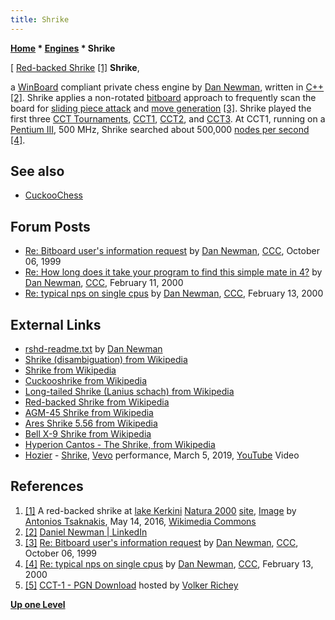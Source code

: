 ```yaml
---
title: Shrike
---
```

**[Home](Home "Home") \* [Engines](Engines "Engines") \* Shrike**



[ [Red-backed Shrike](https://en.wikipedia.org/wiki/Red-backed_shrike) <a id="cite-note-1" href="#cite-ref-1">[1]</a>
**Shrike**,  

a [WinBoard](WinBoard "WinBoard") compliant private chess engine by [Dan Newman](Dan_Newman "Dan Newman"), written in [C++](Cpp "Cpp") <a id="cite-note-2" href="#cite-ref-2">[2]</a>. 
Shrike applies a non-rotated [bitboard](Bitboards "Bitboards") approach to frequently scan the board for [sliding piece attack](Sliding_Piece_Attacks "Sliding Piece Attacks") and [move generation](Move_Generation "Move Generation") <a id="cite-note-3" href="#cite-ref-3">[3]</a>. 
Shrike played the first three [CCT Tournaments](CCT_Tournaments "CCT Tournaments"), [CCT1](CCT1 "CCT1"), [CCT2](CCT2 "CCT2"), and [CCT3](CCT3 "CCT3"). At CCT1, running on a [Pentium III](X86 "X86"), 500 MHz, Shrike searched about 500,000 [nodes per second](Nodes_per_Second "Nodes per Second") <a id="cite-note-4" href="#cite-ref-4">[4]</a>.



## See also


* [CuckooChess](CuckooChess "CuckooChess")


## Forum Posts


* [Re: Bitboard user's information request](https://www.stmintz.com/ccc/index.php?id=71984) by [Dan Newman](Dan_Newman "Dan Newman"), [CCC](CCC "CCC"), October 06, 1999
* [Re: How long does it take your program to find this simple mate in 4?](https://www.stmintz.com/ccc/index.php?id=96399) by [Dan Newman](Dan_Newman "Dan Newman"), [CCC](CCC "CCC"), February 11, 2000
* [Re: typical nps on single cpus](https://www.stmintz.com/ccc/index.php?id=96842) by [Dan Newman](Dan_Newman "Dan Newman"), [CCC](CCC "CCC"), February 13, 2000


## External Links


* [rshd-readme.txt](https://www.tim-mann.org/winboard/rshd-readme.txt) by [Dan Newman](Dan_Newman "Dan Newman")
* [Shrike (disambiguation) from Wikipedia](https://en.wikipedia.org/wiki/Shrike_%28disambiguation%29)
* [Shrike from Wikipedia](https://en.wikipedia.org/wiki/Shrike)
* [Cuckooshrike from Wikipedia](https://en.wikipedia.org/wiki/Cuckooshrike)
* [Long-tailed Shrike (Lanius schach) from Wikipedia](https://en.wikipedia.org/wiki/Long-tailed_Shrike)
* [Red-backed Shrike from Wikipedia](https://en.wikipedia.org/wiki/Red-backed_Shrike)
* [AGM-45 Shrike from Wikipedia](https://en.wikipedia.org/wiki/AGM-45_Shrike)
* [Ares Shrike 5.56 from Wikipedia](https://en.wikipedia.org/wiki/Ares_Shrike_5.56)
* [Bell X-9 Shrike from Wikipedia](https://en.wikipedia.org/wiki/Bell_X-9_Shrike)
* [Hyperion Cantos - The Shrike, from Wikipedia](https://en.wikipedia.org/wiki/Hyperion_Cantos#The_Shrike)
* [Hozier](Category:Hozier "Category:Hozier") - [Shrike](https://en.wikipedia.org/wiki/Nina_Cried_Power), [Vevo](https://en.wikipedia.org/wiki/Vevo) performance, March 5, 2019, [YouTube](https://en.wikipedia.org/wiki/YouTube) Video


 
## References


1. <a id="cite-ref-1" href="#cite-note-1">[1]</a> A red-backed shrike at [lake Kerkini](https://en.wikipedia.org/wiki/Lake_Kerkini) [Natura 2000](https://en.wikipedia.org/wiki/Natura_2000) [site](http://natura2000.eea.europa.eu/Natura2000/SDF.aspx?site=GR1260001), [Image](https://commons.wikimedia.org/wiki/File:Red-backed_shrike.jpg) by [Antonios Tsaknakis](https://commons.wikimedia.org/wiki/User:Birding_around), May 14, 2016, [Wikimedia Commons](https://en.wikipedia.org/wiki/Wikimedia_Commons)
2. <a id="cite-ref-2" href="#cite-note-2">[2]</a> [Daniel Newman | LinkedIn](https://www.linkedin.com/in/daniel-newman-2483147/)
3. <a id="cite-ref-3" href="#cite-note-3">[3]</a> [Re: Bitboard user's information request](https://www.stmintz.com/ccc/index.php?id=71984) by [Dan Newman](Dan_Newman "Dan Newman"), [CCC](CCC "CCC"), October 06, 1999
4. <a id="cite-ref-4" href="#cite-note-4">[4]</a> [Re: typical nps on single cpus](https://www.stmintz.com/ccc/index.php?id=96842) by [Dan Newman](Dan_Newman "Dan Newman"), [CCC](CCC "CCC"), February 13, 2000
5. <a id="cite-ref-5" href="#cite-note-5">[5]</a> [CCT-1 - PGN Download](http://www.vrichey.de/cct1/) hosted by [Volker Richey](index.php?title=Volker_Richey&action=edit&redlink=1 "Volker Richey (page does not exist)")

**[Up one Level](Engines "Engines")**







 

